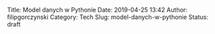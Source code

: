 Title: Model danych w Pythonie
Date: 2019-04-25 13:42
Author: filipgorczynski
Category: Tech
Slug: model-danych-w-pythonie
Status: draft


